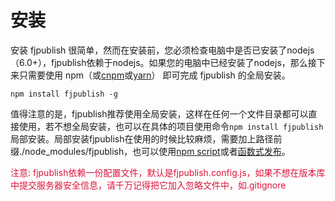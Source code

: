 # 安装

安装 fjpublish 很简单，然而在安装前，您必须检查电脑中是否已安装了nodejs（6.0+），fjpublish依赖于nodejs。如果您的电脑中已经安装了nodejs，那么接下来只需要使用 npm（或[cnpm](https://npm.taobao.org/)或[yarn](https://yarn.bootcss.com/)） 即可完成 fjpublish 的全局安装。

	npm install fjpublish -g

值得注意的是，fjpublish推荐使用全局安装，这样在任何一个文件目录都可以直接使用，若不想全局安装，也可以在具体的项目使用命令`npm install fjpublish`局部安装。局部安装fjpublish在使用的时候比较麻烦，需要加上路径前缀./node_modules/fjpublish，也可以使用[npm script](http://www.ruanyifeng.com/blog/2016/10/npm_scripts.html)或者[函数式发布](/guide/advanced.html)。

<font color="#DC143C">注意: fjpublish依赖一份配置文件，默认是fjpublish.config.js，如果不想在版本库中提交服务器安全信息，请千万记得把它加入忽略文件中，如.gitignore</font>